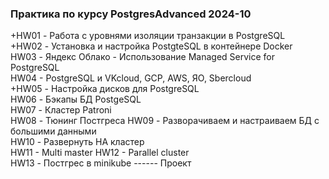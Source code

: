 ### Практика по курсу PostgresAdvanced 2024-10

+HW01 - Работа с уровнями изоляции транзакции в PostgreSQL<br>
+HW02 - Установка и настройка PostgteSQL в контейнере Docker<br>
HW03 - Яндекс Облако - Использование Managed Service for PostgreSQL<br> 
HW04 - PostgreSQL и VKcloud, GCP, AWS, ЯО, Sbercloud<br>
+HW05 - Настройка дисков для PostgreSQL<br>
HW06 - Бэкапы БД PostgeSQL<br>
HW07 - Кластер Patroni<br>
HW08 - Тюнинг Постгреса
HW09 - Разворачиваем и настраиваем БД с большими данными<br>
HW10 - Развернуть HA кластер<br>
HW11 - Multi master
HW12 - Parallel cluster<br>
HW13 - Постгрес в minikube
------ Проект
